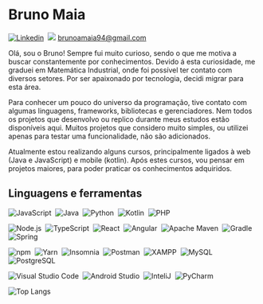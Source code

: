 # Bruno Maia 
[![Linkedin](https://img.shields.io/badge/LinkedIn-0077B5?style=for-the-badge&logo=linkedin&logoColor=white)](https://linkedin.com/in/brunoamaia94)&nbsp;
<a href="mailto:brunoamaia94@gmail.com"><img src="https://img.shields.io/badge/Email:-FFFFFF?style=for-the-badge&logo=gmail&logoColor=red)"/></a>&nbsp;brunoamaia94@gmail.com


Olá, sou o Bruno! Sempre fui muito curioso, sendo o que me motiva a buscar constantemente por conhecimentos. Devido á esta curiosidade, me graduei em Matemática Industrial, onde foi possível ter contato com diversos setores. Por ser apaixonado por tecnologia, decidi migrar para esta área.

Para conhecer um pouco do universo da programação, tive contato com algumas linguagens, frameworks, bibliotecas e gerenciadores. Nem todos os projetos que desenvolvo ou replico durante meus estudos estão disponíveis aqui. Muitos projetos que considero muito simples, ou utilizei apenas para testar uma funcionalidade, não são adicionados.

Atualmente estou realizando alguns cursos, principalmente ligados à web (Java e JavaScript) e mobile (kotlin). Após estes cursos, vou pensar em projetos maiores, para poder praticar os conhecimentos adquiridos.

## Linguagens e ferramentas
![JavaScript](https://img.shields.io/badge/JavaScript-F7DF1E?style=for-the-badge&logo=javascript&logoColor=black)&nbsp;
![Java]( 	https://img.shields.io/badge/Java-ED8B00?style=for-the-badge&logo=java&logoColor=white)&nbsp;
![Python](https://img.shields.io/badge/Python-FFD43B?style=for-the-badge&logo=python&logoColor=darkgreen)&nbsp;
![Kotlin](https://img.shields.io/badge/Kotlin-0095D5?&style=for-the-badge&logo=kotlin&logoColor=white)&nbsp;
![PHP](https://img.shields.io/badge/PHP-777BB4?style=for-the-badge&logo=php&logoColor=white)&nbsp;

![Node.js](https://img.shields.io/badge/Node.js-022A5F?style=flat&logo=node-dot-js)&nbsp;
![TypeScript](https://img.shields.io/badge/TypeScript-022A5F?style=flat&logo=typescript)&nbsp;
![React](https://img.shields.io/badge/React-022A5F?style=flat&logo=react&logoColor=61DAFB)&nbsp;
![Angular](https://img.shields.io/badge/Angular-022A5F?style=flat&logo=angular)&nbsp;
![Apache Maven](https://img.shields.io/badge/Apache%20Maven-022A5F?style=flat&logo=apache-maven)&nbsp;
![Gradle](https://img.shields.io/badge/Gradle-022A5F?style=flat&logo=gradle)&nbsp;
![Spring](https://img.shields.io/badge/Spring-022A5F?style=flat&logo=spring)&nbsp;

![npm](https://img.shields.io/badge/npm-022A5F?style=flat&logo=npm)&nbsp;
![Yarn](https://img.shields.io/badge/Yarn-022A5F?style=flat&logo=yarn)&nbsp;
![Insomnia](https://img.shields.io/badge/Insomnia-022A5F?style=flat&logo=insomnia)&nbsp;
![Postman](https://img.shields.io/badge/Postman-022A5F?style=flat&logo=postman)&nbsp;
![XAMPP](https://img.shields.io/badge/XAMPP-022A5F?style=flat&logo=xampp)&nbsp;
![MySQL](https://img.shields.io/badge/MySQL-022A5F?style=flat&logo=mysql)&nbsp;
![PostgreSQL](https://img.shields.io/badge/PostgreSQL-022A5F?style=flat&logo=postgresql)&nbsp;

![Visual Studio Code](https://img.shields.io/badge/Visual%20Studio%20Code-022A5F?style=flat&logo=visual-studio-code )&nbsp;
![Android Studio](https://img.shields.io/badge/Android%20Studio-022A5F?style=flat&logo=android-studio)&nbsp;
![InteliJ](https://img.shields.io/badge/Intelij-022A5F?style=flat&logo=jetbrains)&nbsp;
![PyCharm](https://img.shields.io/badge/PyCharm-022A5F?style=flat&logo=jetbrains)&nbsp;


![Top Langs](https://github-readme-stats.vercel.app/api/top-langs/?username=brunoamaia&layout=compact&theme=radical)

